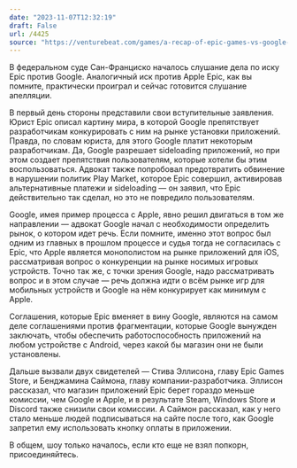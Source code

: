 ```yaml
---
date: "2023-11-07T12:32:19"
draft: False
url: /4425
source: "https://venturebeat.com/games/a-recap-of-epic-games-vs-google-trial-day-one/"
---
```


В федеральном суде Сан-Франциско началось слушание дела по иску Epic против Google. Аналогичный иск против Apple Epic, как вы помните, практически проиграл и сейчас готовится слушание апелляции.

В первый день стороны представили свои вступительные заявления. Юрист Epic описал картину мира, в которой Google препятствует разработчикам конкурировать с ним на рынке установки приложений. Правда, по словам юриста, для этого Google платит некоторым разработчикам. Да, Google разрешает sideloading приложений, но при этом создает препятствия пользователям, которые хотели бы этим воспользоваться. Адвокат также попробовал предотвратить обвинение в нарушении политик Play Market, которое Epic совершил, активировав альтернативные платежи и sideloading — он заявил, что Epic действительно так сделал, но это не повредило пользователям.

Google, имея пример процесса с Apple, явно решил двигаться в том же направлении — адвокат Google начал с необходимости определить рынок, о котором идет речь. Если помните, именно этот вопрос был одним из главных в прошлом процессе и судья тогда не согласилась с Epic, что Apple является монополистом на рынке приложений для iOS, рассматривая вопрос о конкуренции на рынке носимых игровых устройств. Точно так же, с точки зрения Google, надо рассматривать вопрос и в этом случае — речь должна идти о всём рынке игр для мобильных устройств и Google на нём конкурирует как минимум с Apple.

Соглашения, которые Epic вменяет в вину Google, являются на самом деле соглашениями против фрагментации, которые Google вынужден заключать, чтобы обеспечить работоспособность приложений на любом устройстве с Android, через какой бы магазин они не были установлены. 

Дальше вызвали двух свидетелей — Стива Эллисона, главу Epic Games Store, и Бенджамина Саймона, главу компании-разработчика. Эллисон рассказал, что магазин приложений Epic берет гораздо меньше комиссии, чем Google и Apple, и в результате Steam, Windows Store и Discord также снизили свои комиссии. А Саймон рассказал, как у него стало меньше людей подписываться на сайте после того, как Google запретил ему использовать кнопку оплаты в приложении. 

В общем, шоу только началось, если кто еще не взял попкорн, присоединяйтесь.
